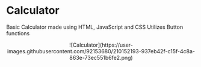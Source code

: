 # Calculator

Basic Calculator made using HTML, JavaScript and CSS
Utilizes Button functions
<br>

<p align="center">
![Calculator](https://user-images.githubusercontent.com/92153680/210152193-937eb42f-c15f-4c8a-863e-73ec551b6fe2.png)
</p>

